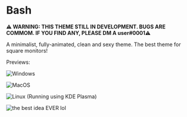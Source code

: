 # Bash

**⚠️ WARNING: THIS THEME STILL IN DEVELOPMENT. BUGS ARE COMMOM. IF YOU FIND ANY, PLEASE DM A user#0001⚠️**

A minimalist, fully-animated, clean and sexy theme. The best theme for square monitors!

Previews:

![Windows](https://cdn.discordapp.com/attachments/539180316447997974/652546314659430442/1.png)

![MacOS](https://cdn.discordapp.com/attachments/539180316447997974/652546319323496486/2.png)

![Linux (Running using KDE Plasma)](https://cdn.discordapp.com/attachments/539180316447997974/652546316941131788/3.png)

![the best idea EVER lol](https://cdn.discordapp.com/attachments/539180316447997974/652551209076654080/unknown.png)
